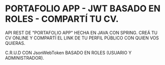 # PORTAFOLIO APP - JWT BASADO EN ROLES - COMPARTÍ TU CV.
API REST DE "PORTAFOLIO APP" HECHA EN JAVA CON SPRING. CREÁ TU CV ONLINE Y COMPARTÍ EL LINK DE TU PERFIL PÚBLICO CON QUIEN VOS QUIERAS. 

C.R.U.D CON JsonWebToken BASADO EN ROLES (USUARIO Y ADMINISTRADOR).
